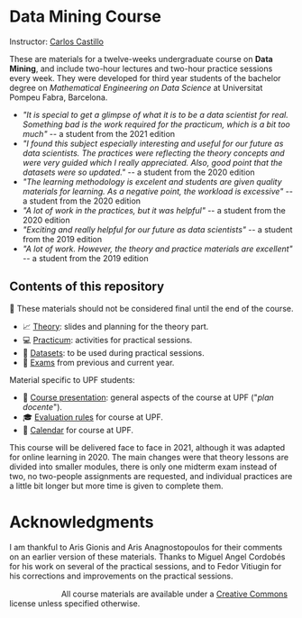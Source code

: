 # Data Mining Course

Instructor:  [Carlos Castillo](https://chato.cl/)

These are materials for a twelve-weeks undergraduate course on **Data Mining**, and include two-hour lectures and two-hour practice sessions every week. They were developed for third year students of the bachelor degree on *Mathematical Engineering on Data Science* at Universitat Pompeu Fabra, Barcelona.

* *"It is special to get a glimpse of what it is to be a data scientist for real. Something bad is the work required for the practicum, which is a bit too much"* -- a student from the 2021 edition
* *"I found this subject especially interesting and useful for our future as data scientists. The practices were reflecting the theory concepts and
were very guided which I really appreciated. Also, good point that the datasets were so updated."* -- a student from the 2020 edition
* *"The learning methodology is excelent and students are given quality materials for learning. As a negative point, the workload is excessive"* -- a student from the 2020 edition 
* *"A lot of work in the practices, but it was helpful"* -- a student from the 2020 edition
* *"Exciting and really helpful for our future as data scientists"* -- a student from the 2019 edition
* *"A lot of work. However, the theory and practice materials are excellent"* -- a student from the 2019 edition

## Contents of this repository

:construction: These materials should not be considered final until the end of the course.

* :chart_with_upwards_trend: [Theory](theory/README.md): slides and planning for the theory part.
* :computer: [Practicum](practicum/README.md): activities for practical sessions.
* :file_folder: [Datasets](practicum/data/README.md): to be used during practical sessions.
* :pencil: [Exams](exams/README.md) from previous and current year.

Material specific to UPF students:

* :scroll: [Course presentation](upf/upf-course-presentation.md): general aspects of the course at UPF ("*plan docente*").
* :mortar_board: [Evaluation rules](upf/upf-evaluation.md) for course at UPF.
* :calendar: [Calendar](upf/upf-calendar.md) for course at UPF.

This course will be delivered face to face in 2021, although it was adapted for online learning in 2020. The main changes were that theory lessons are divided into smaller modules, there is only one midterm exam instead of two, no two-people assignments are requested, and individual practices are a little bit longer but more time is given to complete them. 

# Acknowledgments

I am thankful to Aris Gionis and Aris Anagnostopoulos for their comments on an earlier version of these materials. Thanks to Miguel Angel Cordobés for his work on several of the practical sessions, and to Fedor Vitiugin for his corrections and improvements on the practical sessions.

[<img src="upf/cc-by-80x15.png" width="80" height="15" hspace="4"/>](https://creativecommons.org/licenses/by/4.0/) All course materials are available under a [Creative Commons](https://creativecommons.org/licenses/by/4.0/) license unless specified otherwise.
